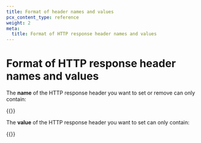 ```yaml
---
title: Format of header names and values
pcx_content_type: reference
weight: 2
meta:
  title: Format of HTTP response header names and values
---
```


# Format of HTTP response header names and values

The **name** of the HTTP response header you want to set or remove can only contain:

{{<render file="transform/_header-valid-names.md">}}

The **value** of the HTTP response header you want to set can only contain:

{{<render file="transform/_header-valid-values.md">}}
